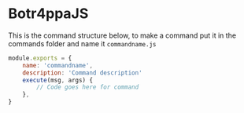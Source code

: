 # Botr4ppaJS

This is the command structure below, to make a command put it in the commands folder and name it `commandname.js`

```js
module.exports = {
    name: 'commandname',
    description: 'Command description'
    execute(msg, args) {
        // Code goes here for command
    },
}
```

